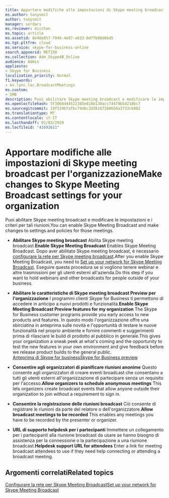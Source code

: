 ```yaml
---
title: Apportare modifiche alle impostazioni di Skype meeting broadcast per l'organizzazione
ms.author: tonysmit
author: tonysmit
manager: serdars
ms.reviewer: micchan
ms.topic: article
ms.assetid: 8e46e857-f046-4e87-a633-0d7fb88d66d5
ms.tgt.pltfrm: cloud
ms.service: skype-for-business-online
search.appverid: MET150
ms.collection: Adm_Skype4B_Online
audience: Admin
appliesto:
- Skype for Business
localization_priority: Normal
f1.keywords:
- ms.lync.lac.BroadcastMeetings
ms.custom:
- SMB
description: Puoi abilitare Skype meeting broadcast e modificare le impostazioni e i criteri per tali riunioni.
ms.openlocfilehash: 5f3004d44522385e818b130acc74479bb4218bc7
ms.sourcegitcommit: 19f534bfafbc74dbc2d381672b0650a3733cb982
ms.translationtype: MT
ms.contentlocale: it-IT
ms.lasthandoff: 02/03/2020
ms.locfileid: "41692611"
---
```

# <a name="make-changes-to-skype-meeting-broadcast-settings-for-your-organization"></a><span data-ttu-id="26027-103">Apportare modifiche alle impostazioni di Skype meeting broadcast per l'organizzazione</span><span class="sxs-lookup"><span data-stu-id="26027-103">Make changes to Skype Meeting Broadcast settings for your organization</span></span>

<span data-ttu-id="26027-104">Puoi abilitare Skype meeting broadcast e modificare le impostazioni e i criteri per tali riunioni.</span><span class="sxs-lookup"><span data-stu-id="26027-104">You can enable Skype Meeting Broadcast and make changes to settings and policies for those meetings.</span></span>
  
- <span data-ttu-id="26027-105">**Abilitare Skype meeting broadcast** Abilita Skype meeting broadcast.</span><span class="sxs-lookup"><span data-stu-id="26027-105">**Enable Skype Meeting Broadcast** Enables Skype Meeting Broadcast.</span></span> <span data-ttu-id="26027-106">Dopo aver abilitato Skype meeting broadcast, è necessario [configurare la rete per Skype meeting broadcast](set-up-your-network-for-skype-meeting-broadcast.md).</span><span class="sxs-lookup"><span data-stu-id="26027-106">After you enable Skype Meeting Broadcast, you need to [Set up your network for Skype Meeting Broadcast](set-up-your-network-for-skype-meeting-broadcast.md).</span></span> <span data-ttu-id="26027-107">Eseguire questa procedura se si vogliono tenere webinar e altre trasmissioni per gli utenti esterni all'azienda.</span><span class="sxs-lookup"><span data-stu-id="26027-107">Do this step if you want to hold webinars and other broadcasts for people outside of your business.</span></span> 
    
- <span data-ttu-id="26027-108">**Abilitare le caratteristiche di Skype meeting broadcast Preview per l'organizzazione** I programmi clienti Skype for Business ti permettono di accedere in anticipo a nuovi prodotti e funzionalità.</span><span class="sxs-lookup"><span data-stu-id="26027-108">**Enable Skype Meeting Broadcast Preview features for my organization** The Skype for Business customer programs provide you early access to new products and features.</span></span> <span data-ttu-id="26027-109">In questo modo l'organizzazione offre una sbirciatina in anteprima sulle novità e l'opportunità di testare le nuove funzionalità nel proprio ambiente e fornire commenti e suggerimenti prima di rilasciare le build di prodotto al pubblico in generale.</span><span class="sxs-lookup"><span data-stu-id="26027-109">This gives your organization a sneak peek at what's coming and the opportunity to test the new features in your own environment and give feedback before we release product builds to the general public.</span></span><br/>[<span data-ttu-id="26027-110">Anteprima di Skype for business</span><span class="sxs-lookup"><span data-stu-id="26027-110">Skype for Business preview</span></span>](https://www.skypepreview.com/)
    
- <span data-ttu-id="26027-111">**Consentire agli organizzatori di pianificare riunioni anonime** Questo consente agli organizzatori di creare eventi broadcast che consentano a tutti gli utenti esterni all'organizzazione di partecipare senza un requisito per l'accesso.</span><span class="sxs-lookup"><span data-stu-id="26027-111">**Allow organizers to schedule anonymous meetings** This lets organizers create broadcast events that allow anyone outside their organization to join without a requirement to sign in.</span></span>
    
- <span data-ttu-id="26027-112">**Consentire la registrazione delle riunioni broadcast** Ciò consente di registrare le riunioni da parte del relatore o dell'organizzatore.</span><span class="sxs-lookup"><span data-stu-id="26027-112">**Allow broadcast meetings to be recorded** This enables any meetings you have to be recorded by the presenter or organizer.</span></span>
    
- <span data-ttu-id="26027-113">**URL di supporto helpdesk per i partecipanti** Immettere un collegamento per i partecipanti alla riunione broadcast da usare se hanno bisogno di assistenza per la connessione o la partecipazione a una riunione broadcast.</span><span class="sxs-lookup"><span data-stu-id="26027-113">**Helpdesk support URL for attendees** Enter a link for meeting broadcast attendees to use if they need help connecting or attending a broadcast meeting.</span></span>
    
## <a name="related-topics"></a><span data-ttu-id="26027-114">Argomenti correlati</span><span class="sxs-lookup"><span data-stu-id="26027-114">Related topics</span></span>

[<span data-ttu-id="26027-115">Configurare la rete per Skype Meeting Broadcast</span><span class="sxs-lookup"><span data-stu-id="26027-115">Set up your network for Skype Meeting Broadcast</span></span>](set-up-your-network-for-skype-meeting-broadcast.md)

  
 
